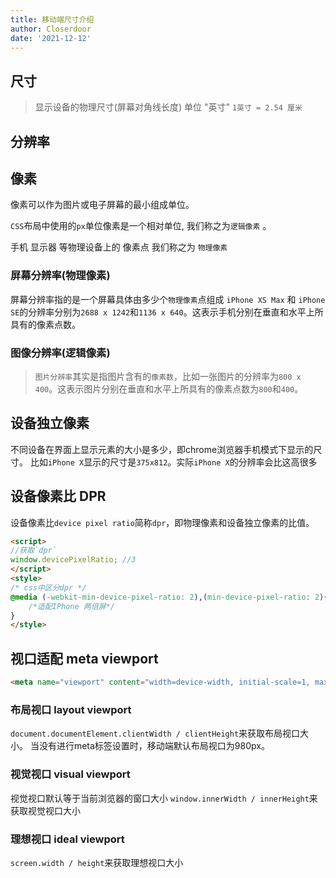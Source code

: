```yaml
---
title: 移动端尺寸介绍
author: Closerdoor
date: '2021-12-12'
---
```


## 尺寸
> 显示设备的物理尺寸(屏幕对角线长度) 单位 "英寸" 
`1英寸 = 2.54 厘米`
## 分辨率

## 像素
像素可以作为图片或电子屏幕的最小组成单位。

`CSS`布局中使用的`px`单位像素是一个相对单位, 我们称之为`逻辑像素` 。

手机 显示器 等物理设备上的 像素点 我们称之为 `物理像素`
###  屏幕分辨率(物理像素)
屏幕分辨率指的是一个屏幕具体由多少个`物理像素`点组成
`iPhone XS Max` 和 `iPhone SE`的分辨率分别为`2688 x 1242`和`1136 x 640`。这表示手机分别在垂直和水平上所具有的像素点数。
###  图像分辨率(逻辑像素)
> `图片分辨率`其实是指图片含有的`像素数`，比如一张图片的分辨率为`800 x 400`。这表示图片分别在垂直和水平上所具有的像素点数为`800`和`400`。

## 设备独立像素
不同设备在界面上显示元素的大小是多少，即chrome浏览器手机模式下显示的尺寸。
比如`iPhone X`显示的尺寸是`375x812`。实际`iPhone X`的分辨率会比这高很多

##  设备像素比 DPR
设备像素比`device pixel ratio`简称`dpr`，即物理像素和设备独立像素的比值。
```html
<script>
//获取`dpr`
window.devicePixelRatio; //3 
</script>
<style>
/* css中区分dpr */
@media (-webkit-min-device-pixel-ratio: 2),(min-device-pixel-ratio: 2){ 
	/*适配IPhone 两倍屏*/
}
</style>
```
## 视口适配 meta viewport
```html
<meta name="viewport" content="width=device-width, initial-scale=1, maximum-scale=1, minimum-scale=1, user-scalable=no">
```
### 布局视口 layout viewport
`document.documentElement.clientWidth / clientHeight`来获取布局视口大小。
当没有进行meta标签设置时，移动端默认布局视口为980px。
### 视觉视口 visual viewport
视觉视口默认等于当前浏览器的窗口大小
`window.innerWidth / innerHeight`来获取视觉视口大小
### 理想视口 ideal viewport
`screen.width / height`来获取理想视口大小


